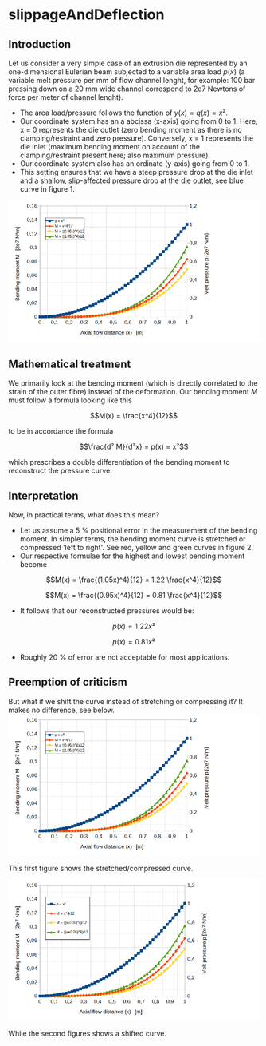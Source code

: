 # slippageAndDeflection
## Introduction
Let us consider a very simple case of an extrusion die represented by an one-dimensional Eulerian beam subjected to a variable area load $p(x)$ (a variable melt pressure per mm of flow channel lenght, for example: 100 bar pressing down on a 20 mm wide channel correspond to 2e7 Newtons of force per meter of channel lenght).
* The area load/pressure follows the function of $y(x) = q(x) = x²$. 
* Our coordinate system has an a abcissa (x-axis) going from 0 to 1. Here, x = 0 represents the die outlet (zero bending moment as there is no clamping/restraint and zero pressure). Conversely, x = 1 represents the die inlet (maximum bending moment on account of the clamping/restraint present here; also maximum pressure).
* Our coordinate system also has an ordinate (y-axis) going from 0 to 1.
* This setting ensures that we have a steep pressure drop at the die inlet and a shallow, slip-affected pressure drop at the die outlet, see blue curve in figure 1.
  

![figure1](https://github.com/malteschoen/slippageAndDeflection/blob/main/media/figure1.png)

## Mathematical treatment
We primarily look at the bending moment (which is directly correlated to the strain of the outer fibre) instead of the deformation. Our bending moment $M$ must follow a formula looking like this
```math
M(x) =   \frac{x^4}{12}
```

to be in accordance the formula 
```math
\frac{d² M}{d²x}  = p(x) = x²
```
which prescribes a double differentiation of the bending moment to reconstruct the pressure curve.

## Interpretation
Now, in practical terms, what does this mean?
* Let us assume a 5 % positional error in the measurement of the bending moment. In simpler terms, the bending moment curve is stretched or compressed 'left to right'. See red, yellow and green curves in figure 2.
*  Our respective formulae for the highest and lowest bending moment become
 ```math
M(x) =   \frac{(1.05x)^4}{12} = 1.22 \frac{x^4}{12}
```
 ```math
M(x) =   \frac{(0.95x)^4}{12} = 0.81 \frac{x^4}{12}
```

* It follows that our reconstructed pressures would be:
```math
p(x) =   1.22x² 
```
 ```math
p(x) =   0.81x²
```
* Roughly 20 % of error are not acceptable for most applications.

## Preemption of criticism

But what if we shift the curve instead of stretching or compressing it? It makes no difference, see below.
![figure1](https://github.com/malteschoen/slippageAndDeflection/blob/main/media/figure1.png)

This first figure shows the stretched/compressed curve.

![figure2](https://github.com/malteschoen/slippageAndDeflection/blob/main/media/figure_2.png)

While the second figures shows a shifted curve.
